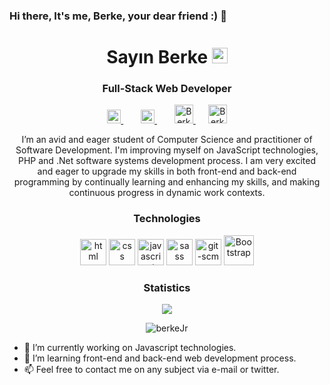 ### Hi there, It's me, Berke, your dear friend :) 👋


<h1 align="center">Sayın Berke <img src="https://media.giphy.com/media/hvRJCLFzcasrR4ia7z/giphy.gif" width="25px"></h1>

<h3 align="center">Full-Stack Web Developer</h3>

<p align="center">
  <a href="https://twitter.com/sayinberkesayin" style="margin:0 10px">
    <img alt="Berke Sayın's Twitter" width="22px" src="https://raw.githubusercontent.com/peterthehan/peterthehan/master/assets/twitter.svg" />
  </a>&nbsp;
  <a href="linkedin.com/in/berke-sayın-60bb9b1b5" style="margin:0 10px">
    <img alt="Berke Sayın's Linkedin" width="22px" src="https://raw.githubusercontent.com/peterthehan/peterthehan/master/assets/linkedin.svg" />
  </a>&nbsp;
  <a href="mailto:sayinberkesayin@gmail.com" style="margin:0 10px">
    <img alt="Berke Sayın's Gmail" width="30px" src="https://raw.githubusercontent.com/jzsfkzm/color-icons-for-gmail/master/resources/Gmail-Icon.png" />
  </a>

  <a href="https://medium.com/@sayinberkesayin" style="margin:0 10px">
    <img alt="Berke Sayın's Gmail" width="30px" src="https://upload.wikimedia.org/wikipedia/commons/thumb/e/ec/Medium_logo_Monogram.svg/768px-Medium_logo_Monogram.svg.png" />
  </a>
</p>

<p align="center">I’m an avid and eager student of Computer Science and practitioner of Software Development. I'm improving myself on JavaScript technologies, PHP and .Net software systems development process. I am very excited and eager to upgrade my skills in both front-end and back-end programming by continually learning and enhancing my skills, and making continuous progress in dynamic work contexts.</p>

<h3 align="center">Technologies</h3>

<p align="center">
<img src="https://raw.githubusercontent.com/rahul-jha98/github_readme_icons/main/language_and_tools/square/html/html.svg" alt="html" height="42px"/>
<img src="https://raw.githubusercontent.com/rahul-jha98/github_readme_icons/main/language_and_tools/square/css/css.svg" alt="css" height="42px"/>
<img src="https://raw.githubusercontent.com/rahul-jha98/github_readme_icons/main/language_and_tools/square/javascript/javascript.svg" alt="javascript" height="42px"/>
<img src="https://raw.githubusercontent.com/rahul-jha98/github_readme_icons/main/language_and_tools/square/sass/sass.svg" alt="sass" height="42px"/>
<img src="https://raw.githubusercontent.com/rahul-jha98/github_readme_icons/main/language_and_tools/square/git-scm/git-scm.svg" alt="git-scm" height="42px"/>
<img src="https://cdn.worldvectorlogo.com/logos/bootstrap-4.svg" width="48" height="48" alt="Bootstrap" />  

</p>

<h3 align="center">Statistics</h3>

<p align="center">
    <img align="center" src="https://github-readme-stats.vercel.app/api?username=berkeJr&show_icons=true">
</p>

<p align="center"> <img src="https://komarev.com/ghpvc/?username=berkeJr&color=blueviolet" alt="berkeJr" /> </p>

- 🔭 I’m currently working on Javascript technologies.
- 🌱 I’m learning front-end and back-end web development process.
- 📫 Feel free to contact me on any subject via e-mail or twitter.


